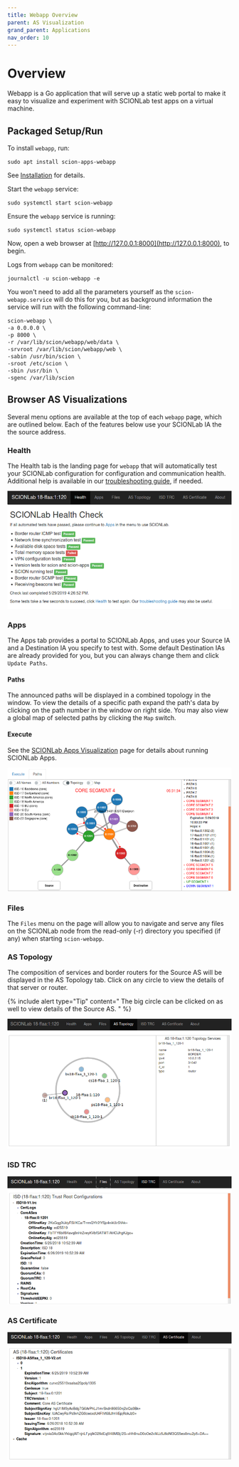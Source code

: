 ```yaml
---
title: Webapp Overview
parent: AS Visualization
grand_parent: Applications
nav_order: 10
---
```


# Overview

Webapp is a Go application that will serve up a static web portal to make it easy to visualize and experiment with SCIONLab test apps on a virtual machine.


## Packaged Setup/Run

To install `webapp`, run:
```shell
sudo apt install scion-apps-webapp
```
See [Installation](../../install/pkg.html#applications) for details.


Start the `webapp` service:
```shell
sudo systemctl start scion-webapp
```

Ensure the `webapp` service is running:
```shell
sudo systemctl status scion-webapp
```

Now, open a web browser at [http://127.0.0.1:8000](http://127.0.0.1:8000), to begin.

Logs from `webapp` can be monitored:
```shell
journalctl -u scion-webapp -e
```

You won't need to add all the parameters yourself as the `scion-webapp.service` will do this for you, but as background information the service will run with the following command-line:
```shell
scion-webapp \
-a 0.0.0.0 \
-p 8000 \
-r /var/lib/scion/webapp/web/data \
-srvroot /var/lib/scion/webapp/web \
-sabin /usr/bin/scion \
-sroot /etc/scion \
-sbin /usr/bin \
-sgenc /var/lib/scion
```

## Browser AS Visualizations
Several menu options are available at the top of each `webapp` page, which are outlined below. Each of the features below use your SCIONLab IA the the source address.

### Health
The Health tab is the landing page for `webapp` that will automatically test your SCIONLab configuration for configuration and communication health. Additional help is available in our [troubleshooting guide](../../faq/troubleshooting.html), if needed.

![SCIONLab download page](/content/images/scion_healthcheck.png)


### Apps
The Apps tab provides a portal to SCIONLab Apps, and uses your Source IA and a Destination IA you specify to test with. Some default Destination IAs are already provided for you, but you can always change them and click `Update Paths`.

#### Paths
The announced paths will be displayed in a combined topology in the window. To view the details of a specific path expand the path's data by clicking on the path number in the window on right side. You may also view a global map of selected paths by clicking the `Map` switch.

#### Execute
See the [SCIONLab Apps Visualization](webapp_apps.html) page for details about running SCIONLab Apps.

![SCIONLab download page](/content/images/sciond-paths.png)

### Files
The `Files` menu on the page will allow you to navigate and serve any files on the SCIONLab node from the read-only (-r) directory you specified (if any) when starting `scion-webapp`.

### AS Topology
The composition of services and border routers for the Source AS will be displayed in the AS Topology tab. Click on any circle to view the details of that server or router.

{% include alert type="Tip" content="
The big circle can be clicked on as well to view details of the Source AS.
" %}

![SCIONLab download page](/content/images/sciond_astopo.png)

### ISD TRC
![SCIONLab download page](/content/images/gendir_trc.png)

### AS Certificate
![SCIONLab download page](/content/images/gendir_crt.png)


